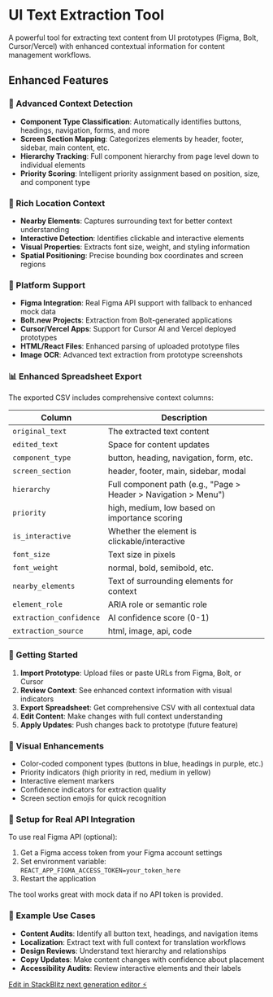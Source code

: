 # UI Text Extraction Tool

A powerful tool for extracting text content from UI prototypes (Figma, Bolt, Cursor/Vercel) with enhanced contextual information for content management workflows.

## Enhanced Features

### 🎯 Advanced Context Detection
- **Component Type Classification**: Automatically identifies buttons, headings, navigation, forms, and more
- **Screen Section Mapping**: Categorizes elements by header, footer, sidebar, main content, etc.
- **Hierarchy Tracking**: Full component hierarchy from page level down to individual elements
- **Priority Scoring**: Intelligent priority assignment based on position, size, and component type

### 📍 Rich Location Context
- **Nearby Elements**: Captures surrounding text for better context understanding
- **Interactive Detection**: Identifies clickable and interactive elements
- **Visual Properties**: Extracts font size, weight, and styling information
- **Spatial Positioning**: Precise bounding box coordinates and screen regions

### 🔌 Platform Support
- **Figma Integration**: Real Figma API support with fallback to enhanced mock data
- **Bolt.new Projects**: Extraction from Bolt-generated applications
- **Cursor/Vercel Apps**: Support for Cursor AI and Vercel deployed prototypes
- **HTML/React Files**: Enhanced parsing of uploaded prototype files
- **Image OCR**: Advanced text extraction from prototype screenshots

### 📊 Enhanced Spreadsheet Export
The exported CSV includes comprehensive context columns:

| Column | Description |
|--------|-------------|
| `original_text` | The extracted text content |
| `edited_text` | Space for content updates |
| `component_type` | button, heading, navigation, form, etc. |
| `screen_section` | header, footer, main, sidebar, modal |
| `hierarchy` | Full component path (e.g., "Page > Header > Navigation > Menu") |
| `priority` | high, medium, low based on importance scoring |
| `is_interactive` | Whether the element is clickable/interactive |
| `font_size` | Text size in pixels |
| `font_weight` | normal, bold, semibold, etc. |
| `nearby_elements` | Text of surrounding elements for context |
| `element_role` | ARIA role or semantic role |
| `extraction_confidence` | AI confidence score (0-1) |
| `extraction_source` | html, image, api, code |

### 🚀 Getting Started

1. **Import Prototype**: Upload files or paste URLs from Figma, Bolt, or Cursor
2. **Review Context**: See enhanced context information with visual indicators
3. **Export Spreadsheet**: Get comprehensive CSV with all contextual data
4. **Edit Content**: Make changes with full context understanding
5. **Apply Updates**: Push changes back to prototype (future feature)

### 🎨 Visual Enhancements
- Color-coded component types (buttons in blue, headings in purple, etc.)
- Priority indicators (high priority in red, medium in yellow)
- Interactive element markers
- Confidence indicators for extraction quality
- Screen section emojis for quick recognition

### 🔧 Setup for Real API Integration

To use real Figma API (optional):
1. Get a Figma access token from your Figma account settings
2. Set environment variable: `REACT_APP_FIGMA_ACCESS_TOKEN=your_token_here`
3. Restart the application

The tool works great with mock data if no API token is provided.

### 📝 Example Use Cases
- **Content Audits**: Identify all button text, headings, and navigation items
- **Localization**: Extract text with full context for translation workflows  
- **Design Reviews**: Understand text hierarchy and relationships
- **Copy Updates**: Make content changes with confidence about placement
- **Accessibility Audits**: Review interactive elements and their labels

[Edit in StackBlitz next generation editor ⚡️](https://stackblitz.com/~/github.com/Sarahloubido/UI-Text-Editor-Repository)